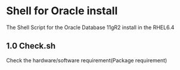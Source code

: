 # Shell for Oracle install 

The Shell Script for the Oracle Database 11gR2 install in the RHEL6.4

## 1.0 Check.sh

Check the hardware/software requirement(Package requirement)